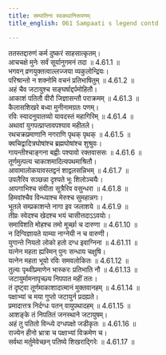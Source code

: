 ```yaml
---
title: सम्पातिना स्वकथानिरूपणम्
title_english: 061 Sampaati s legend contd

---
```

<div class="audioEmbed"  caption="श्रीराम-हरिसीताराममूर्ति-घनपाठिभ्यां वचनम्" src="https://archive.org/download/Ramayana-recitation-Sriram-harisItArAmamUrti-Ghanapaati-v2/Kanda_4/Kanda_4_KSK-061-Sampaati_s_legend_[contd.].mp3"></div>

  
ततस्तद्दारुणं कर्म दुष्करं साहसात्कृतम्।  
आचचक्षे मुनेः सर्वं सूर्यानुगमनं तदा ॥ 4.61.1 ॥   
भगवन् व्रणयुक्तत्वाल्लज्जया व्यकुलोन्द्रियः।  
परिश्रान्तो न शक्नोमि वचनं प्रतिभाषितुम् ॥ 4.61.2 ॥   
अहं चैव जटायुश्च सङ्घर्षाद्दर्पमोहितौ।  
आकाशं पतितौ वीरौ जिज्ञासन्तौ पराक्रमम् ॥ 4.61.3 ॥   
कैलासशिखरे बध्वा मुनीनामग्रतः पणम्।  
रविः स्यादनुयातव्यो यावदस्तं महागिरिम् ॥ 4.61.4 ॥   
अथावां युगपत्प्राप्तावपश्याव महीतले।  
रथचक्रप्रमाणानि नगराणि पृथक् पृथक् ॥ 4.61.5 ॥   
क्वचिद्वादित्रघोषांश्च ब्रह्मघोषांश्च शुश्रुवः।  
गायन्तीश्चाङ्गना बह्वीः पश्यावो रक्तवाससः ॥ 4.61.6 ॥   
तूर्णमुत्पत्य चाकाशमादित्यपथमाश्रितौ।  
आवामालोकयावस्तद्वनं शाद्वलसन्निभम् ॥ 4.61.7 ॥   
उपलैरिव सञ्छन्ना दृश्यते भूः शिलोञ्चयैः।  
आपगाभिश्च संवीता सूत्रैरिव वसुन्धरा ॥ 4.61.8 ॥   
हिमवांश्चैव विन्ध्याश्च मेरुश्च सुमहान्नगः।  
भूतले सम्प्रकाशन्ते नागा इव जलाशये ॥ 4.61.9 ॥   
तीव्रः स्वेदश्च खेदश्च भयं चासीत्तदाऽऽवयोः।  
समाविशति मोहश्च तमो मूर्च्छा च दारुणा ॥ 4.61.10 ॥   
न दिग्विज्ञायते याम्या नाग्नेयी न च वारुणी।  
युगान्ते नियतो लोको हतो दग्ध इवाग्निना ॥ 4.61.11 ॥   
यत्नेन महता ह्यस्मिन् पुनः सन्धाय चक्षुषि।  
यत्नेन महता भूयो रविः समवलोकितः ॥ 4.61.12 ॥   
तुल्यः पृथ्वीप्रमाणेन भास्करः प्रतिभाति नौ ॥ 4.61.13 ॥   
जटायुर्मामनापृच्छ्य निपपात महीं ततः।  
तं दृष्ट्वा तूर्णमाकाशादात्मानं मुक्तवानहम् ॥ 4.61.14 ॥   
पक्षाभ्यां च मया गुप्तो जटायुर्न प्रदह्यते।  
प्रमादात्तत्र निर्दग्धः पतन् वायुपथादहम् ॥ 4.61.15 ॥   
आशङ्के तं निपतितं जनस्थाने जटायुषम्।  
अहं तु पतितो विन्ध्ये दग्धपक्षो जडीकृतः ॥ 4.61.16 ॥   
राज्येन हीनो भ्रात्रा च पक्षाभ्यां विक्रमेण च।  
सर्वथा मर्तुमेवेच्छन् पतिष्ये शिखराद्गिरेः ॥ 4.61.17 ॥   